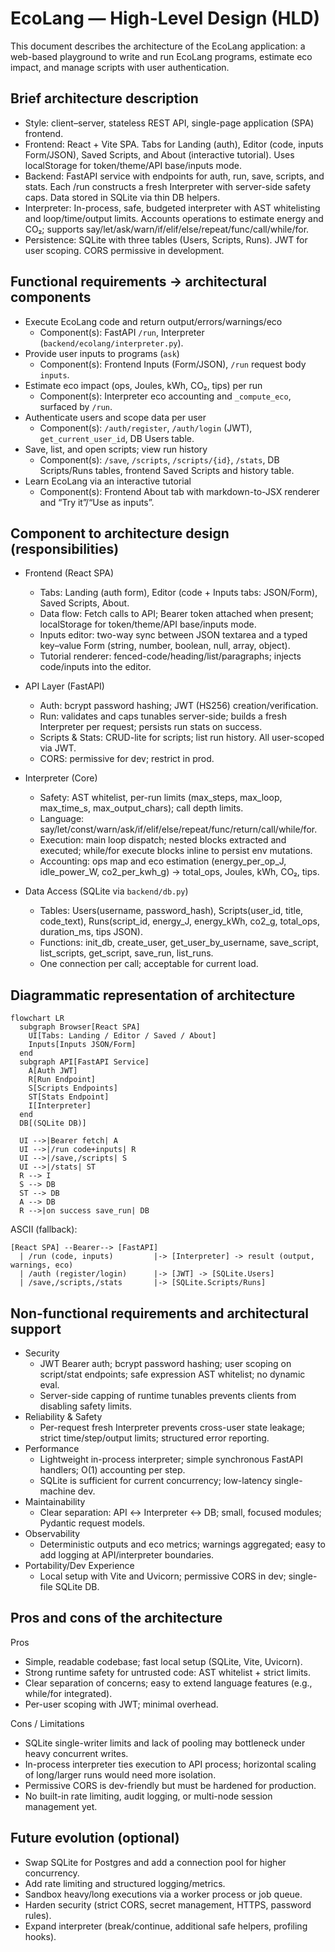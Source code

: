 # EcoLang — High-Level Design (HLD)

This document describes the architecture of the EcoLang application: a web-based playground to write and run EcoLang programs, estimate eco impact, and manage scripts with user authentication.

## Brief architecture description

- Style: client–server, stateless REST API, single-page application (SPA) frontend.
- Frontend: React + Vite SPA. Tabs for Landing (auth), Editor (code, inputs Form/JSON), Saved Scripts, and About (interactive tutorial). Uses localStorage for token/theme/API base/inputs mode.
- Backend: FastAPI service with endpoints for auth, run, save, scripts, and stats. Each /run constructs a fresh Interpreter with server-side safety caps. Data stored in SQLite via thin DB helpers.
- Interpreter: In-process, safe, budgeted interpreter with AST whitelisting and loop/time/output limits. Accounts operations to estimate energy and CO₂; supports say/let/ask/warn/if/elif/else/repeat/func/call/while/for.
- Persistence: SQLite with three tables (Users, Scripts, Runs). JWT for user scoping. CORS permissive in development.

## Functional requirements → architectural components

- Execute EcoLang code and return output/errors/warnings/eco
  - Component(s): FastAPI `/run`, Interpreter (`backend/ecolang/interpreter.py`).
- Provide user inputs to programs (`ask`)
  - Component(s): Frontend Inputs (Form/JSON), `/run` request body `inputs`.
- Estimate eco impact (ops, Joules, kWh, CO₂, tips) per run
  - Component(s): Interpreter eco accounting and `_compute_eco`, surfaced by `/run`.
- Authenticate users and scope data per user
  - Component(s): `/auth/register`, `/auth/login` (JWT), `get_current_user_id`, DB Users table.
- Save, list, and open scripts; view run history
  - Component(s): `/save`, `/scripts`, `/scripts/{id}`, `/stats`, DB Scripts/Runs tables, frontend Saved Scripts and history table.
- Learn EcoLang via an interactive tutorial
  - Component(s): Frontend About tab with markdown-to-JSX renderer and “Try it”/“Use as inputs”.

## Component to architecture design (responsibilities)

- Frontend (React SPA)
  - Tabs: Landing (auth form), Editor (code + Inputs tabs: JSON/Form), Saved Scripts, About.
  - Data flow: Fetch calls to API; Bearer token attached when present; localStorage for token/theme/API base/inputs mode.
  - Inputs editor: two-way sync between JSON textarea and a typed key–value Form (string, number, boolean, null, array, object).
  - Tutorial renderer: fenced-code/heading/list/paragraphs; injects code/inputs into the editor.

- API Layer (FastAPI)
  - Auth: bcrypt password hashing; JWT (HS256) creation/verification.
  - Run: validates and caps tunables server-side; builds a fresh Interpreter per request; persists run stats on success.
  - Scripts & Stats: CRUD-lite for scripts; list run history. All user-scoped via JWT.
  - CORS: permissive for dev; restrict in prod.

- Interpreter (Core)
  - Safety: AST whitelist, per-run limits (max_steps, max_loop, max_time_s, max_output_chars); call depth limits.
  - Language: say/let/const/warn/ask/if/elif/else/repeat/func/return/call/while/for.
  - Execution: main loop dispatch; nested blocks extracted and executed; while/for execute blocks inline to persist env mutations.
  - Accounting: ops map and eco estimation (energy_per_op_J, idle_power_W, co2_per_kwh_g) → total_ops, Joules, kWh, CO₂, tips.

- Data Access (SQLite via `backend/db.py`)
  - Tables: Users(username, password_hash), Scripts(user_id, title, code_text), Runs(script_id, energy_J, energy_kWh, co2_g, total_ops, duration_ms, tips JSON).
  - Functions: init_db, create_user, get_user_by_username, save_script, list_scripts, get_script, save_run, list_runs.
  - One connection per call; acceptable for current load.

## Diagrammatic representation of architecture

```mermaid
flowchart LR
  subgraph Browser[React SPA]
    UI[Tabs: Landing / Editor / Saved / About]
    Inputs[Inputs JSON/Form]
  end
  subgraph API[FastAPI Service]
    A[Auth JWT]
    R[Run Endpoint]
    S[Scripts Endpoints]
    ST[Stats Endpoint]
    I[Interpreter]
  end
  DB[(SQLite DB)]

  UI -->|Bearer fetch| A
  UI -->|/run code+inputs| R
  UI -->|/save,/scripts| S
  UI -->|/stats| ST
  R --> I
  S --> DB
  ST --> DB
  A --> DB
  R -->|on success save_run| DB
```

ASCII (fallback):

```text
[React SPA] --Bearer--> [FastAPI]
  | /run (code, inputs)         |-> [Interpreter] -> result (output, warnings, eco)
  | /auth (register/login)      |-> [JWT] -> [SQLite.Users]
  | /save,/scripts,/stats       |-> [SQLite.Scripts/Runs]
```

## Non-functional requirements and architectural support

- Security
  - JWT Bearer auth; bcrypt password hashing; user scoping on script/stat endpoints; safe expression AST whitelist; no dynamic eval.
  - Server-side capping of runtime tunables prevents clients from disabling safety limits.
- Reliability & Safety
  - Per-request fresh Interpreter prevents cross-user state leakage; strict time/step/output limits; structured error reporting.
- Performance
  - Lightweight in-process interpreter; simple synchronous FastAPI handlers; O(1) accounting per step.
  - SQLite is sufficient for current concurrency; low-latency single-machine dev.
- Maintainability
  - Clear separation: API ↔ Interpreter ↔ DB; small, focused modules; Pydantic request models.
- Observability
  - Deterministic outputs and eco metrics; warnings aggregated; easy to add logging at API/interpreter boundaries.
- Portability/Dev Experience
  - Local setup with Vite and Uvicorn; permissive CORS in dev; single-file SQLite DB.

## Pros and cons of the architecture

Pros

- Simple, readable codebase; fast local setup (SQLite, Vite, Uvicorn).
- Strong runtime safety for untrusted code: AST whitelist + strict limits.
- Clear separation of concerns; easy to extend language features (e.g., while/for integrated).
- Per-user scoping with JWT; minimal overhead.

Cons / Limitations

- SQLite single-writer limits and lack of pooling may bottleneck under heavy concurrent writes.
- In-process interpreter ties execution to API process; horizontal scaling of long/larger runs would need more isolation.
- Permissive CORS is dev-friendly but must be hardened for production.
- No built-in rate limiting, audit logging, or multi-node session management yet.

## Future evolution (optional)

- Swap SQLite for Postgres and add a connection pool for higher concurrency.
- Add rate limiting and structured logging/metrics.
- Sandbox heavy/long executions via a worker process or job queue.
- Harden security (strict CORS, secret management, HTTPS, password rules).
- Expand interpreter (break/continue, additional safe helpers, profiling hooks).

